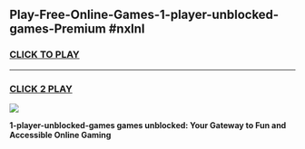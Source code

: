 
## Play-Free-Online-Games-1-player-unblocked-games-Premium #nxlnl
<h3>
<a href="https://premium.freeplayer.one?title=1-player-unblocked-games&ref=8M">CLICK TO PLAY</a></h3>
<hr>

<h3>
<a href="https://premium.freeplayer.one?title=1-player-unblocked-games&ref=8M">CLICK 2 PLAY</a>
  
</h3>

<a href="https://premium.freeplayer.one?title=1-player-unblocked-games&ref=8M"><img src="https://clearcache.store/games.png"></a>


**1-player-unblocked-games games unblocked: Your Gateway to Fun and Accessible Online Gaming**

